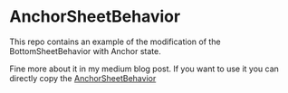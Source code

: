 # AnchorSheetBehavior
This repo contains an example of the modification of the BottomSheetBehavior with Anchor state.

Fine more about it in my medium blog post.
If you want to use it you can directly copy the [AnchorSheetBehavior](https://github.com/skimarxall/AnchorSheetBehavior/blob/master/app/src/main/java/com/hardsoftstudio/anchorbottomsheet/AnchorSheetBehavior.java) 


